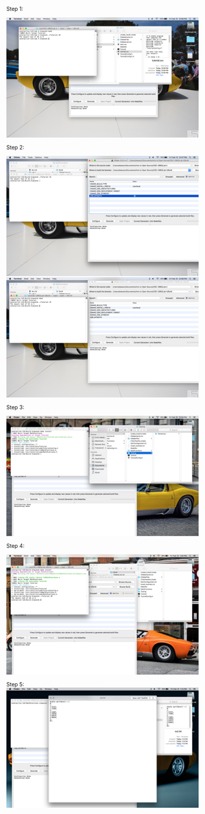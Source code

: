 Step 1:

![S1](Photos/Step1.png)


Step 2:

![S2sqrt](Photos/Step2sqrt.png)
![S2mysqrt](Photos/Step2mysqrt.png)

Step 3:

![S3](Photos/Step3.png)

Step 4:

![S4](Photos/Step4.png)

Step 5:
![S4](Photos/Step5.png)